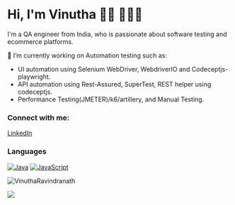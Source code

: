 # Hi, I'm Vinutha 👋🏽 👩🏻‍💻

I'm a QA engineer from India, who is passionate about software testing and ecommerce platforms.

🔭 I’m currently working on Automation testing such as:
- UI automation using Selenium WebDriver, WebdriverIO and Codeceptjs-playwright.
- API automation using Rest-Assured, SuperTest, REST helper using codeceptjs.
- Performance Testing(JMETER)/k6/artillery, and Manual Testing.

### Connect with me:

<a href="https://www.linkedin.com/in/vinutha-ravindra-57a1505a">LinkedIn</a> 

### Languages

[![Java](https://img.shields.io/badge/-Java-fff?&logo=Java&logoColor=007396)](https://github.com/qastacker?tab=repositories&q=&type=&language=java)
[![JavaScript](https://img.shields.io/badge/-JavaScript-F7DF1E?&logo=JavaScript&logoColor=black)](https://github.com/qastacker?tab=repositories&q=&type=&language=javascript)

<!--
**VinuthaRavindranath/VinuthaRavindranath** is a ✨ _special_ ✨ repository because its `README.md` (this file) appears on your GitHub profile.
I'm a QA engineer from India, who is passionate about software testing and ecommerce platforms.
Here are some ideas to get you started:

- 🔭 I’m currently working on improving my automation skills
- 🌱 I’m currently learning
- 👯 I’m looking to collaborate on ...
- 🤔 I’m looking for help with ...
- 💬 Ask me about ...
- 📫 How to reach me: ...
- 😄 Pronouns: ...
- ⚡ Fun fact: ...
-->

<p>&nbsp;<img align="left" src="https://github-readme-stats.vercel.app/api?username=VinuthaRavindranath&show_icons=true&locale=en&theme=tokyonight" alt="VinuthaRavindranath" /></p>

<p>&nbsp;<img align="left" src="https://gpvc.arturio.dev/VinuthaRavindranath" /></p>
